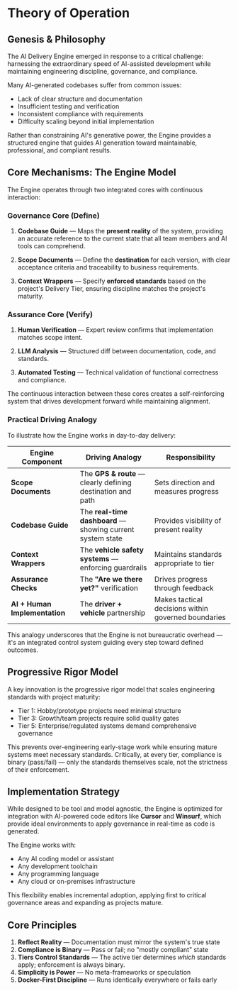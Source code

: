 # Theory of Operation

## Genesis & Philosophy

The AI Delivery Engine emerged in response to a critical challenge: harnessing the extraordinary speed of AI-assisted development while maintaining engineering discipline, governance, and compliance.

Many AI-generated codebases suffer from common issues:
- Lack of clear structure and documentation
- Insufficient testing and verification
- Inconsistent compliance with requirements
- Difficulty scaling beyond initial implementation

Rather than constraining AI's generative power, the Engine provides a structured engine that guides AI generation toward maintainable, professional, and compliant results.

## Core Mechanisms: The Engine Model

The Engine operates through two integrated cores with continuous interaction:

### Governance Core (Define)

1. **Codebase Guide** — Maps the **present reality** of the system, providing an accurate reference to the current state that all team members and AI tools can comprehend.

2. **Scope Documents** — Define the **destination** for each version, with clear acceptance criteria and traceability to business requirements.

3. **Context Wrappers** — Specify **enforced standards** based on the project's Delivery Tier, ensuring discipline matches the project's maturity.

### Assurance Core (Verify)

1. **Human Verification** — Expert review confirms that implementation matches scope intent.

2. **LLM Analysis** — Structured diff between documentation, code, and standards.

3. **Automated Testing** — Technical validation of functional correctness and compliance.

The continuous interaction between these cores creates a self-reinforcing system that drives development forward while maintaining alignment.

### Practical Driving Analogy

To illustrate how the Engine works in day-to-day delivery:

| Engine Component | Driving Analogy | Responsibility |
|-------------------|-----------------|----------------|
| **Scope Documents** | The **GPS & route** — clearly defining destination and path | Sets direction and measures progress |
| **Codebase Guide** | The **real-time dashboard** — showing current system state | Provides visibility of present reality |
| **Context Wrappers** | The **vehicle safety systems** — enforcing guardrails | Maintains standards appropriate to tier |
| **Assurance Checks** | The **"Are we there yet?"** verification | Drives progress through feedback |
| **AI + Human Implementation** | The **driver + vehicle** partnership | Makes tactical decisions within governed boundaries |

This analogy underscores that the Engine is not bureaucratic overhead — it's an integrated control system guiding every step toward defined outcomes.

## Progressive Rigor Model

A key innovation is the progressive rigor model that scales engineering standards with project maturity:

- Tier 1: Hobby/prototype projects need minimal structure
- Tier 3: Growth/team projects require solid quality gates
- Tier 5: Enterprise/regulated systems demand comprehensive governance

This prevents over-engineering early-stage work while ensuring mature systems meet necessary standards. Critically, at every tier, compliance is binary (pass/fail) — only the standards themselves scale, not the strictness of their enforcement.

## Implementation Strategy

While designed to be tool and model agnostic, the Engine is optimized for integration with AI-powered code editors like **Cursor** and **Winsurf**, which provide ideal environments to apply governance in real-time as code is generated.

The Engine works with:
- Any AI coding model or assistant
- Any development toolchain
- Any programming language
- Any cloud or on-premises infrastructure

This flexibility enables incremental adoption, applying first to critical governance areas and expanding as projects mature.

## Core Principles

1. **Reflect Reality** — Documentation must mirror the system's true state
2. **Compliance is Binary** — Pass or fail; no "mostly compliant" state
3. **Tiers Control Standards** — The active tier determines *which* standards apply; enforcement is always binary.
4. **Simplicity is Power** — No meta-frameworks or speculation
5. **Docker-First Discipline** — Runs identically everywhere or fails early 